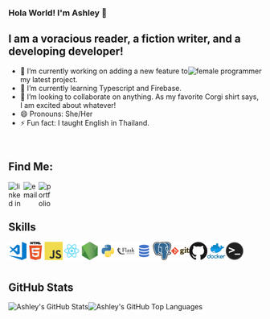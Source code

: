 ### Hola World! I'm Ashley 👋

## I am a voracious reader, a fiction writer, and a developing developer!

<img align="right" alt="female programmer" src="https://monophy.com/media/cnuGvE0TF1vKFm4dV2/monophy.gif" />

- 🔭 I’m currently working on adding a new feature to my latest project.
- 🌱 I’m currently learning Typescript and Firebase.
- 👯 I’m looking to collaborate on anything. As my favorite Corgi shirt says, I am excited about whatever!
- 😄 Pronouns: She/Her
- ⚡ Fun fact: I taught English in Thailand.

<p>&nbsp;</p>

## Find Me:
<a href="https://www.linkedin.com/in/ashleybrown121389/">
<img align="left" alt="linked in" width="30px" src="https://cdn.jsdelivr.net/npm/simple-icons@v3/icons/linkedin.svg"  />
</a>
<a href="mailto:ashleybrown101789@gmail.com">
<img align="left" alt="email" width="30px" src="https://cdn.iconscout.com/icon/free/png-256/email-1818372-1541480.png" />
</a>
<a href="https://ashley-brown13.github.io/">
 <img align="left" alt="portfolio" width="30px" src="https://cdn3.iconfinder.com/data/icons/job-resume-6/66/46-512.png" />
</a>


<p>&nbsp;</p>
<p>&nbsp;</p>

## Skills
<img align="left" alt="Visual Studio Code" width="36px" src="https://raw.githubusercontent.com/github/explore/80688e429a7d4ef2fca1e82350fe8e3517d3494d/topics/visual-studio-code/visual-studio-code.png" />
<img align="left" alt="HTML5" width="36px" src="https://raw.githubusercontent.com/github/explore/80688e429a7d4ef2fca1e82350fe8e3517d3494d/topics/html/html.png" />
<img align="left" alt="JavaScript" width="36px" src="https://raw.githubusercontent.com/github/explore/80688e429a7d4ef2fca1e82350fe8e3517d3494d/topics/javascript/javascript.png" />
<img align="left" alt="React" width="36px" src="https://raw.githubusercontent.com/github/explore/80688e429a7d4ef2fca1e82350fe8e3517d3494d/topics/react/react.png" />
<img align="left" alt="Node.js" width="36px" src="https://raw.githubusercontent.com/github/explore/80688e429a7d4ef2fca1e82350fe8e3517d3494d/topics/nodejs/nodejs.png" />
<img align="left" alt="python" width="36px" src="https://raw.githubusercontent.com/github/explore/80688e429a7d4ef2fca1e82350fe8e3517d3494d/topics/python/python.png" />
<img align="left" alt="flask" width="36px" src="https://raw.githubusercontent.com/github/explore/80688e429a7d4ef2fca1e82350fe8e3517d3494d/topics/flask/flask.png" />
<img align="left" alt="SQL" width="36px" src="https://raw.githubusercontent.com/github/explore/80688e429a7d4ef2fca1e82350fe8e3517d3494d/topics/sql/sql.png" />
<img align="left" alt="postgreSQL" width="36px" src="https://raw.githubusercontent.com/github/explore/80688e429a7d4ef2fca1e82350fe8e3517d3494d/topics/postgresql/postgresql.png" />
<img align="left" alt="Git" width="36px" src="https://raw.githubusercontent.com/github/explore/80688e429a7d4ef2fca1e82350fe8e3517d3494d/topics/git/git.png" />
<img align="left" alt="GitHub" width="36px" src="https://raw.githubusercontent.com/github/explore/78df643247d429f6cc873026c0622819ad797942/topics/github/github.png" />
<img align="left" alt="Docker" width="36px" src="https://raw.githubusercontent.com/github/explore/80688e429a7d4ef2fca1e82350fe8e3517d3494d/topics/docker/docker.png" />
<img align="left" alt="Terminal" width="36px" src="https://raw.githubusercontent.com/github/explore/80688e429a7d4ef2fca1e82350fe8e3517d3494d/topics/terminal/terminal.png" />

<p>&nbsp;</p>
<p>&nbsp;</p>

## GitHub Stats
<img align="left" alt="Ashley's GitHub Stats" src="https://github-readme-stats.vercel.app/api?username=ashley-brown13&show_icons=true" />
<img align="left" alt="Ashley's GitHub Top Languages" src="https://github-readme-stats.vercel.app/api/top-langs/?username=ashley-brown13" />

